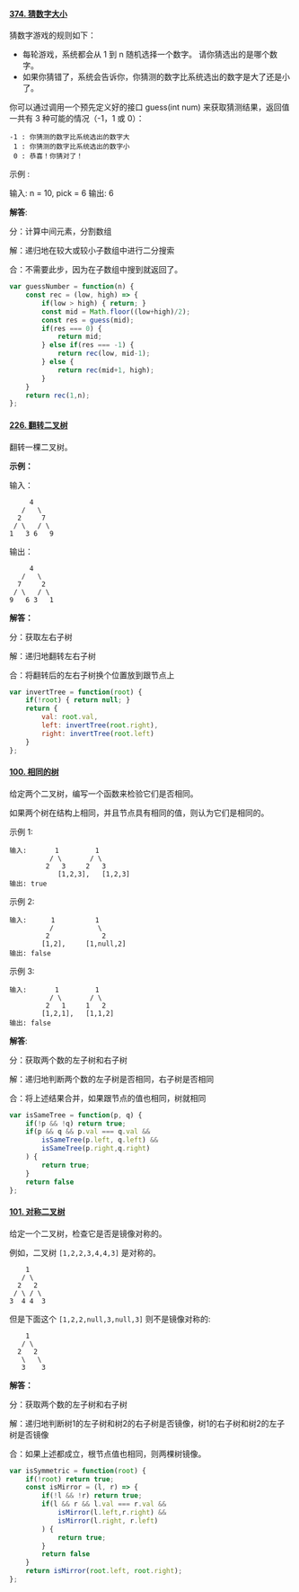 
#### [374. 猜数字大小](https://leetcode-cn.com/problems/guess-number-higher-or-lower/)
猜数字游戏的规则如下：

- 每轮游戏，系统都会从 1 到 n 随机选择一个数字。 请你猜选出的是哪个数字。
- 如果你猜错了，系统会告诉你，你猜测的数字比系统选出的数字是大了还是小了。

你可以通过调用一个预先定义好的接口 guess(int num) 来获取猜测结果，返回值一共有 3 种可能的情况（-1，1 或 0）：

```
-1 : 你猜测的数字比系统选出的数字大
 1 : 你猜测的数字比系统选出的数字小
 0 : 恭喜！你猜对了！
```


示例 :

输入: n = 10, pick = 6
输出: 6

**解答**:

分：计算中间元素，分割数组

解：递归地在较大或较小子数组中进行二分搜索

合：不需要此步，因为在子数组中搜到就返回了。

```js
var guessNumber = function(n) {
    const rec = (low, high) => {
        if(low > high) { return; }
        const mid = Math.floor((low+high)/2);
        const res = guess(mid);
        if(res === 0) {
            return mid;
        } else if(res === -1) {
            return rec(low, mid-1);
        } else {
            return rec(mid+1, high);
        }
    }
    return rec(1,n);
};
```



#### [226. 翻转二叉树](https://leetcode-cn.com/problems/invert-binary-tree/)

翻转一棵二叉树。

**示例：**

输入：

```
     4
   /   \
  2     7
 / \   / \
1   3 6   9
```

输出：

```
     4
   /   \
  7     2
 / \   / \
9   6 3   1
```

**解答：**

分：获取左右子树

解：递归地翻转左右子树

合：将翻转后的左右子树换个位置放到跟节点上

```js
var invertTree = function(root) {
    if(!root) { return null; }
    return {
        val: root.val,
        left: invertTree(root.right),
        right: invertTree(root.left)
    }
};
```



#### [100. 相同的树](https://leetcode-cn.com/problems/same-tree/)

给定两个二叉树，编写一个函数来检验它们是否相同。

如果两个树在结构上相同，并且节点具有相同的值，则认为它们是相同的。

示例 1:

    输入:       1         1
              / \       / \
             2   3     2   3   
       			[1,2,3],   [1,2,3]
    输出: true


示例 2:

    输入:      1          1
              /           \
             2             2
            [1,2],     [1,null,2]
    输出: false


示例 3:

    输入:       1         1
              / \       / \
             2   1     1   2
            [1,2,1],   [1,1,2]
    输出: false

**解答**:

分：获取两个数的左子树和右子树

解：递归地判断两个数的左子树是否相同，右子树是否相同

合：将上述结果合并，如果跟节点的值也相同，树就相同

```js
var isSameTree = function(p, q) {
    if(!p && !q) return true;
    if(p && q && p.val === q.val &&
        isSameTree(p.left, q.left) &&
        isSameTree(p.right,q.right)
    ) {
        return true;
    }
    return false
};
```



#### [101. 对称二叉树](https://leetcode-cn.com/problems/symmetric-tree/)

给定一个二叉树，检查它是否是镜像对称的。

例如，二叉树 `[1,2,2,3,4,4,3]` 是对称的。

```
    1
   / \
  2   2
 / \ / \
3  4 4  3
```

但是下面这个 `[1,2,2,null,3,null,3]` 则不是镜像对称的:

```
    1
   / \
  2   2
   \   \
   3    3
```

 

**解答：**

分：获取两个数的左子树和右子树

解：递归地判断树1的左子树和树2的右子树是否镜像，树1的右子树和树2的左子树是否镜像

合：如果上述都成立，根节点值也相同，则两棵树镜像。

```js
var isSymmetric = function(root) {
    if(!root) return true;
    const isMirror = (l, r) => {
        if(!l && !r) return true;
        if(l && r && l.val === r.val &&
            isMirror(l.left,r.right) &&
            isMirror(l.right, r.left)
        ) {
            return true;
        }
        return false
    }
    return isMirror(root.left, root.right);
};
```

